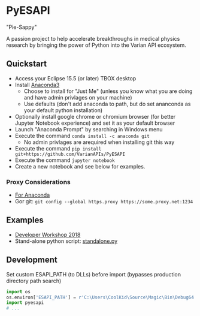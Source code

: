 # PyESAPI
"Pie-Sappy"

A passion project to help accelerate breakthroughs in medical physics research by bringing the power of Python into the Varian API ecosystem.

## Quickstart

* Access your Eclipse 15.5 (or later) TBOX desktop
* Install [Anaconda3](https://www.anaconda.com/download/?lang=en-us)
  * Choose to install for "Just Me" (unless you know what you are doing and have admin privlages on your machine)
  * Use defaults (don't add anaconda to path, but do set ananconda as your default python installation)
* Optionally install google chrome or chromium browser (for better Jupyter Notebook experience) and set it as your default browser
* Launch "Anaconda Prompt" by searching in Windows menu
* Execute the command `conda install -c anaconda git`
  * No admin privlages are arequired when installing git this way
* Execute the command `pip install git+https://github.com/VarianAPIs/PyESAPI`
* Execute the command `jupyter notebook`
* Create a new notebook and see below for examples.

### Proxy Considerations
* [For Anaconda](https://support.anaconda.com/customer/en/portal/articles/2921276-using-anaconda-behind-a-firewall-or-proxy)
* Gor git: `git config --global https.proxy https://some.proxy.net:1234`

## Examples
* [Developer Workshop 2018](examples/DeveloperWorkshop2018/README.md)
* Stand-alone python script: [standalone.py](examples/standalone.py)

## Development
Set custom ESAPI_PATH (to DLLs) before import (bypasses production directory path search)
```python
import os
os.environ['ESAPI_PATH'] = r'C:\Users\CoolKid\Source\Magic\Bin\Debug64'
import pyesapi
# ...
```
